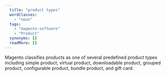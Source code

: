 ```yaml
---
  title: "product types"
  wordClasses: 
    - "noun"
  tags: 
    - "magento-software"
    - "Product"
  synonyms: []
  readMore: []
---
```

Magento classifies products as one of several predefined product types including simple product, virtual product, downloadable product, grouped product, configurable product, bundle product, and gift card.
